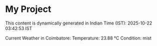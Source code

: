 # My Project

This content is dynamically generated in Indian Time (IST): 2025-10-22 03:42:53 IST


Current Weather in Coimbatore:
Temperature: 23.88 °C
Condition: mist
